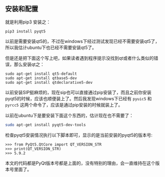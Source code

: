 ## 安装和配置

就是利用pip3 安装之：
```
pip3 install pyqt5
```

以前是需要安装qt5的，不过在windows下经过测试发现已经不需要安装qt5了，所以我估计ubuntu下也已经不需要安装qt5了。

但是还是把下面这个写上吧，如果读者遇到程序提示没找到qt或者什么类似的错误，那么安装qt之：
```
sudo apt-get install qt5-default
sudo apt-get install qtbase5-dev
sudo apt-get install qtdeclarative5-dev
```

以前安装SIP挺麻烦的，现在sip也可以直接通过pip安装了，而且之前你安装pyqt5的时候，应该也顺便装上了。然后我发现windows下已经有
 `pyuic5` 和 `pyrcc5` 这两个命令了，应该是通过pip安装的时候就装上了。

 以前在ubuntu下是要安装下面这个东西的，估计现在也不需要了：

```sh
sudo apt-get install pyqt5-dev-tools
```

检查pyqt5安装情况执行以下脚本即可，显示的是当前安装的pyqt5的版本号:
```
>>> from PyQt5.QtCore import QT_VERSION_STR
>>> print(QT_VERSION_STR)
>>> 5.9.2
```
本文的代码都是PyQt版本号都是上面的，没有特别的理由，会一直维持在这个版本号里面了。
